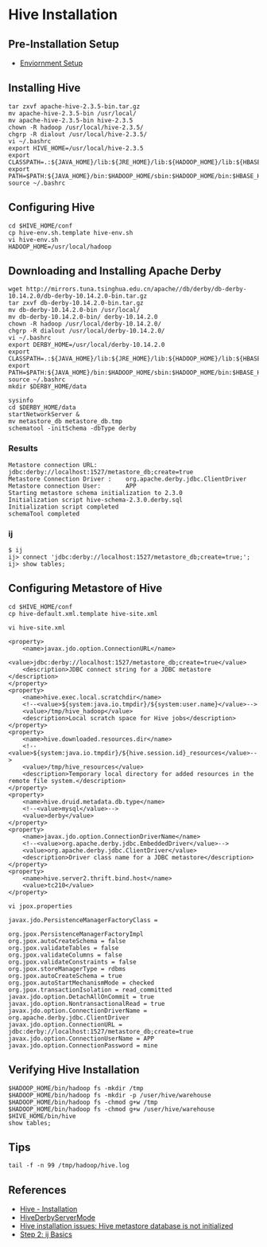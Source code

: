 # Hive Installation

## Pre-Installation Setup
- [Enviornment Setup](../../hadoop/doc/HadoopEnviornmentSetup.md)

## Installing Hive
```
tar zxvf apache-hive-2.3.5-bin.tar.gz
mv apache-hive-2.3.5-bin /usr/local/
mv apache-hive-2.3.5-bin hive-2.3.5
chown -R hadoop /usr/local/hive-2.3.5/
chgrp -R dialout /usr/local/hive-2.3.5/
vi ~/.bashrc
export HIVE_HOME=/usr/local/hive-2.3.5
export CLASSPATH=.:${JAVA_HOME}/lib:${JRE_HOME}/lib:${HADOOP_HOME}/lib:${HBASE_HOME}/lib:${HIVE_HOME}/lib
export PATH=$PATH:${JAVA_HOME}/bin:$HADOOP_HOME/sbin:$HADOOP_HOME/bin:$HBASE_HOME/bin:$HIVE_HOME/bin
source ~/.bashrc
```

## Configuring Hive
```
cd $HIVE_HOME/conf
cp hive-env.sh.template hive-env.sh
vi hive-env.sh
HADOOP_HOME=/usr/local/hadoop
```

## Downloading and Installing Apache Derby
```
wget http://mirrors.tuna.tsinghua.edu.cn/apache//db/derby/db-derby-10.14.2.0/db-derby-10.14.2.0-bin.tar.gz
tar zxvf db-derby-10.14.2.0-bin.tar.gz
mv db-derby-10.14.2.0-bin /usr/local/
mv db-derby-10.14.2.0-bin/ derby-10.14.2.0
chown -R hadoop /usr/local/derby-10.14.2.0/
chgrp -R dialout /usr/local/derby-10.14.2.0/
vi ~/.bashrc
export DERBY_HOME=/usr/local/derby-10.14.2.0
export CLASSPATH=.:${JAVA_HOME}/lib:${JRE_HOME}/lib:${HADOOP_HOME}/lib:${HBASE_HOME}/lib:${HIVE_HOME}/lib:$DERBY_HOME/lib/derby.jar:$DERBY_HOME/lib/derbytools.jar
export PATH=$PATH:${JAVA_HOME}/bin:$HADOOP_HOME/sbin:$HADOOP_HOME/bin:$HBASE_HOME/bin:$HIVE_HOME/bin:$DERBY_HOME/bin
source ~/.bashrc
mkdir $DERBY_HOME/data
```
```
sysinfo
cd $DERBY_HOME/data
startNetworkServer &
mv metastore_db metastore_db.tmp
schematool -initSchema -dbType derby
```

### Results
```
Metastore connection URL:        jdbc:derby://localhost:1527/metastore_db;create=true
Metastore Connection Driver :    org.apache.derby.jdbc.ClientDriver
Metastore connection User:       APP
Starting metastore schema initialization to 2.3.0
Initialization script hive-schema-2.3.0.derby.sql
Initialization script completed
schemaTool completed
```

### ij
```
$ ij
ij> connect 'jdbc:derby://localhost:1527/metastore_db;create=true;';
ij> show tables;
```

## Configuring Metastore of Hive
```
cd $HIVE_HOME/conf
cp hive-default.xml.template hive-site.xml
```

`vi hive-site.xml`
```
<property>
	<name>javax.jdo.option.ConnectionURL</name>
	<value>jdbc:derby://localhost:1527/metastore_db;create=true</value>
	<description>JDBC connect string for a JDBC metastore </description>
</property>
<property>
	<name>hive.exec.local.scratchdir</name>
	<!--<value>${system:java.io.tmpdir}/${system:user.name}</value>-->
	<value>/tmp/hive_hadoop</value>
	<description>Local scratch space for Hive jobs</description>
</property>
<property>
	<name>hive.downloaded.resources.dir</name>
	<!--<value>${system:java.io.tmpdir}/${hive.session.id}_resources</value>-->
	<value>/tmp/hive_resources</value>
	<description>Temporary local directory for added resources in the remote file system.</description>
</property>
<property>
	<name>hive.druid.metadata.db.type</name>
	<!--<value>mysql</value>-->
	<value>derby</value>
</property>
<property>
	<name>javax.jdo.option.ConnectionDriverName</name>
	<!--<value>org.apache.derby.jdbc.EmbeddedDriver</value>-->
	<value>org.apache.derby.jdbc.ClientDriver</value>
	<description>Driver class name for a JDBC metastore</description>
</property>
<property>
	<name>hive.server2.thrift.bind.host</name>
	<value>tc210</value>
</property>
```

`vi jpox.properties`
```
javax.jdo.PersistenceManagerFactoryClass =

org.jpox.PersistenceManagerFactoryImpl
org.jpox.autoCreateSchema = false
org.jpox.validateTables = false
org.jpox.validateColumns = false
org.jpox.validateConstraints = false
org.jpox.storeManagerType = rdbms
org.jpox.autoCreateSchema = true
org.jpox.autoStartMechanismMode = checked
org.jpox.transactionIsolation = read_committed
javax.jdo.option.DetachAllOnCommit = true
javax.jdo.option.NontransactionalRead = true
javax.jdo.option.ConnectionDriverName = org.apache.derby.jdbc.ClientDriver
javax.jdo.option.ConnectionURL = jdbc:derby://localhost:1527/metastore_db;create=true
javax.jdo.option.ConnectionUserName = APP
javax.jdo.option.ConnectionPassword = mine
```

## Verifying Hive Installation
```
$HADOOP_HOME/bin/hadoop fs -mkdir /tmp
$HADOOP_HOME/bin/hadoop fs -mkdir -p /user/hive/warehouse
$HADOOP_HOME/bin/hadoop fs -chmod g+w /tmp
$HADOOP_HOME/bin/hadoop fs -chmod g+w /user/hive/warehouse
$HIVE_HOME/bin/hive
show tables;
```

## Tips
```
tail -f -n 99 /tmp/hadoop/hive.log
```

## References
- [Hive - Installation](https://www.tutorialspoint.com/hive/hive_installation.htm)
- [HiveDerbyServerMode](https://cwiki.apache.org/confluence/display/Hive/HiveDerbyServerMode)
- [Hive installation issues: Hive metastore database is not initialized](https://stackoverflow.com/questions/35655306/hive-installation-issues-hive-metastore-database-is-not-initialized)
- [Step 2: ij Basics](https://db.apache.org/derby/papers/DerbyTut/ij_intro.html)